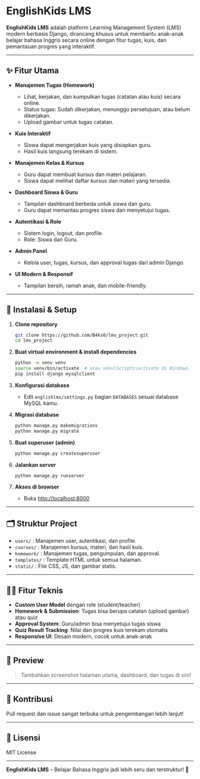 # EnglishKids LMS

**EnglishKids LMS** adalah platform Learning Management System (LMS) modern berbasis Django, dirancang khusus untuk membantu anak-anak belajar bahasa Inggris secara online dengan fitur tugas, kuis, dan pemantauan progres yang interaktif.

---

## ✨ Fitur Utama

- **Manajemen Tugas (Homework)**

  - Lihat, kerjakan, dan kumpulkan tugas (catatan atau kuis) secara online.
  - Status tugas: Sudah dikerjakan, menunggu persetujuan, atau belum dikerjakan.
  - Upload gambar untuk tugas catatan.

- **Kuis Interaktif**

  - Siswa dapat mengerjakan kuis yang disiapkan guru.
  - Hasil kuis langsung terekam di sistem.

- **Manajemen Kelas & Kursus**

  - Guru dapat membuat kursus dan materi pelajaran.
  - Siswa dapat melihat daftar kursus dan materi yang tersedia.

- **Dashboard Siswa & Guru**

  - Tampilan dashboard berbeda untuk siswa dan guru.
  - Guru dapat memantau progres siswa dan menyetujui tugas.

- **Autentikasi & Role**

  - Sistem login, logout, dan profile.
  - Role: Siswa dan Guru.

- **Admin Panel**

  - Kelola user, tugas, kursus, dan approval tugas dari admin Django.

- **UI Modern & Responsif**
  - Tampilan bersih, ramah anak, dan mobile-friendly.

---

## 🚀 Instalasi & Setup

1. **Clone repository**

   ```bash
   git clone https://github.com/B4ks0/lms_project.git
   cd lms_project
   ```

2. **Buat virtual environment & install dependencies**

   ```bash
   python -m venv venv
   source venv/bin/activate  # atau venv\Scripts\activate di Windows
   pip install django mysqlclient
   ```

3. **Konfigurasi database**

   - Edit `englishlms/settings.py` bagian `DATABASES` sesuai database MySQL kamu.

4. **Migrasi database**

   ```bash
   python manage.py makemigrations
   python manage.py migrate
   ```

5. **Buat superuser (admin)**

   ```bash
   python manage.py createsuperuser
   ```

6. **Jalankan server**

   ```bash
   python manage.py runserver
   ```

7. **Akses di browser**
   - Buka [http://localhost:8000](http://localhost:8000)

---

## 🗂️ Struktur Project

- `users/` : Manajemen user, autentikasi, dan profile.
- `courses/` : Manajemen kursus, materi, dan hasil kuis.
- `homework/` : Manajemen tugas, pengumpulan, dan approval.
- `templates/` : Template HTML untuk semua halaman.
- `static/` : File CSS, JS, dan gambar statis.

---

## 🧑‍💻 Fitur Teknis

- **Custom User Model** dengan role (student/teacher)
- **Homework & Submission**: Tugas bisa berupa catatan (upload gambar) atau quiz
- **Approval System**: Guru/admin bisa menyetujui tugas siswa
- **Quiz Result Tracking**: Nilai dan progres kuis terekam otomatis
- **Responsive UI**: Desain modern, cocok untuk anak-anak

---

## 📸 Preview

> Tambahkan screenshot halaman utama, dashboard, dan tugas di sini!

---

## 🤝 Kontribusi

Pull request dan issue sangat terbuka untuk pengembangan lebih lanjut!

---

## 📄 Lisensi

MIT License

---

**EnglishKids LMS** – Belajar Bahasa Inggris jadi lebih seru dan terstruktur! 🚀
